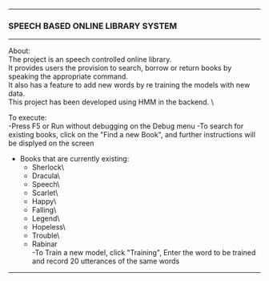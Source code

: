 
***********************************************************************************
###                      SPEECH BASED ONLINE LIBRARY SYSTEM
***********************************************************************************
					
About: \
The project is an speech controlled online library.\
It provides users the provision to search, borrow or return books by speaking the appropriate command. \
It also has a feature to add new words by re training the models with new data.\
This project has been developed using HMM in the backend. \
	
To execute:\
-Press F5 or Run without debugging on the Debug menu
-To search for existing books, click on the "Find a new Book", and further instructions will be displyed on the screen
- Books that are currently existing:
	* Sherlock\
	* Dracula\
	* Speech\
	* Scarlet\
	* Happy\
	* Falling\
	* Legend\
	* Hopeless\
	* Trouble\
	* Rabinar\
-To Train a new model, click "Training", Enter the word to be trained and record 20 utterances of the same words


************************************************************************************

